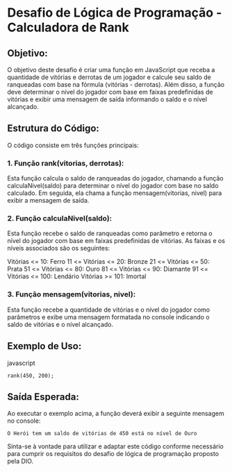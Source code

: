 # Desafio de Lógica de Programação - Calculadora de Rank

## Objetivo:
O objetivo deste desafio é criar uma função em JavaScript que receba a quantidade de vitórias e derrotas de um jogador e calcule seu saldo de ranqueadas com base na fórmula (vitórias - derrotas). Além disso, a função deve determinar o nível do jogador com base em faixas predefinidas de vitórias e exibir uma mensagem de saída informando o saldo e o nível alcançado.

## Estrutura do Código:
O código consiste em três funções principais:

### 1. Função rank(vitorias, derrotas):
Esta função calcula o saldo de ranqueadas do jogador, chamando a função calculaNivel(saldo) para determinar o nível do jogador com base no saldo calculado. Em seguida, ela chama a função mensagem(vitorias, nivel) para exibir a mensagem de saída.

### 2. Função calculaNivel(saldo):
Esta função recebe o saldo de ranqueadas como parâmetro e retorna o nível do jogador com base em faixas predefinidas de vitórias. As faixas e os níveis associados são os seguintes:

Vitórias <= 10: Ferro
11 <= Vitórias <= 20: Bronze
21 <= Vitórias <= 50: Prata
51 <= Vitórias <= 80: Ouro
81 <= Vitórias <= 90: Diamante
91 <= Vitórias <= 100: Lendário
Vitórias >= 101: Imortal

### 3. Função mensagem(vitorias, nivel):
Esta função recebe a quantidade de vitórias e o nível do jogador como parâmetros e exibe uma mensagem formatada no console indicando o saldo de vitórias e o nível alcançado.

## Exemplo de Uso:
javascript
```
rank(450, 200);
```

## Saída Esperada:
Ao executar o exemplo acima, a função deverá exibir a seguinte mensagem no console:
```
O Herói tem um saldo de vitórias de 450 está no nível de Ouro
```

Sinta-se à vontade para utilizar e adaptar este código conforme necessário para cumprir os requisitos do desafio de lógica de programação proposto pela DIO.
